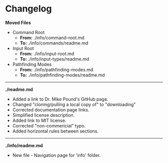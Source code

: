 # Changelog

**Moved Files**
* Command Root
	* **From:** ./info/command-root.md
	* **To:** ./info/commands/readme.md
* Input Root
	* **From:** ./info/input-root.md
	* **To:** ./info/input-types/readme.md
* Pathfinding Modes
	* **From:** ./info/pathfinding-modes.md
	* **To:** ./info/pathfinding-modes/readme.md

---

**./readme.md**
* Added a link to Dr. Mike Pound's GitHub page.
* Changed "cloning/pulling a local copy of" to "downloading"
* Corrected documentation page links.
* Simplified license description.
* Added link to MIT license.
* Corrected "non-commericial" typo.
* Added horizontal rules between sections.

---

**./info/readme.md**
* New file - Navigation page for 'info' folder.
